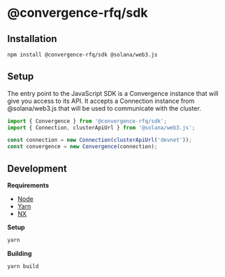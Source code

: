 # @convergence-rfq/sdk

## Installation

```bash
npm install @convergence-rfq/sdk @solana/web3.js
```

## Setup

The entry point to the JavaScript SDK is a Convergence instance that will give you access to its API. It accepts a Connection instance from @solana/web3.js that will be used to communicate with the cluster.

```ts
import { Convergence } from '@convergence-rfq/sdk';
import { Connection, clusterApiUrl } from '@solana/web3.js';

const connection = new Connection(clusterApiUrl('devnet'));
const convergence = new Convergence(connection);
```

## Development

**Requirements**

- [Node](https://nodejs.org/en/download/)
- [Yarn](https://classic.yarnpkg.com/lang/en/docs/install/#mac-stable)
- [NX](https://nx.dev/recipes/adopting-nx/adding-to-monorepo)

**Setup**

```bash
yarn 
```

**Building**

```bash
yarn build
```